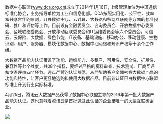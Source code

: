数据中心联盟(www.dca.org.cn)成立于2014年1月16日, 上级管理单位为中国通信标准化协会，业务指导单位为工业和信息化部。DCA按照实用化、公平性、效率和共享合作的原则，开展数据中心、云计算、大数据和移动互联网等方面的标准预研、推广和评估等工作。目前设有金融委员会、咨询委员会、开放数据中心委员会、区域联络委员会、开放移动互联委员会和IT运维委员会等六个委员会，可信云、云保险、大数据、绿色节能、IT设备、基础设施、移动办公、移动健康、生物识别、用户、服务器、模块化数据中心、数据中心网络和知识产权等十余个工作组。

大数据产品能力认证覆盖了功能、运维能力、多租户、可用性、安全性、扩展性、兼容性等七个维度，共38个指标，要经过严格的资料审查、技术测试、厂商互评和专家评审四个环节。通过严苛的认证规范，从而帮助客户全面考察大数据产品的功能和特性，让客户更好地选购和使用大数据产品。目前该认证已由数据中心联盟标准上升到行业实际标准。

4月25日，腾讯云大数据产品获得了数据中心联盟主导的2016年第一批大数据产品能力认证。这也意味着腾讯云是首批通过此认证的企业里唯一的大型互联网企业。

![](https://mccdn.qcloud.com/static/img/0fd0b0f199e1905dbbcf2c2d658f3ce8/image.jpg)